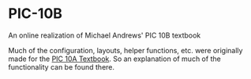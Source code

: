 # PIC-10B
An online realization of Michael Andrews' PIC 10B textbook

Much of the configuration, layouts, helper functions, etc. were originally made for the [PIC 10A Textbook](https://github.com/d00bd00d/PIC-10A). So an explanation of much of the functionality can be found there.
